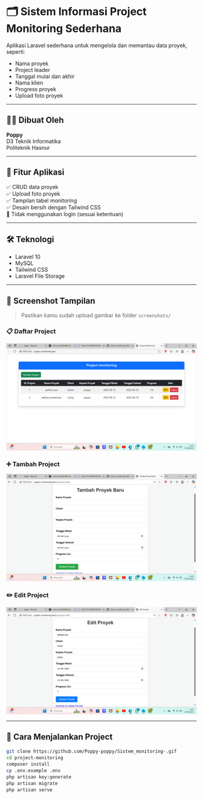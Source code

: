 

# 🗂 Sistem Informasi Project Monitoring Sederhana

Aplikasi Laravel sederhana untuk mengelola dan memantau data proyek, seperti:
- Nama proyek
- Project leader
- Tanggal mulai dan akhir
- Nama klien
- Progress proyek
- Upload foto proyek

---

## 👩‍💻 Dibuat Oleh
**Poppy**  
D3 Teknik Informatika  
Politeknik Hasnur  

---

## 📌 Fitur Aplikasi
✅ CRUD data proyek  
✅ Upload foto proyek  
✅ Tampilan tabel monitoring  
✅ Desain bersih dengan Tailwind CSS  
🚫 Tidak menggunakan login (sesuai ketentuan)

---

## 🛠 Teknologi
- Laravel 10
- MySQL
- Tailwind CSS
- Laravel File Storage

---

## 📸 Screenshot Tampilan

> Pastikan kamu sudah upload gambar ke folder `screenshots/`

### 📋 Daftar Project
![Daftar Project](screenshots/daftar_project.png)

### ➕ Tambah Project
![Tambah Project](screenshots/tambah_project.png)

### ✏️ Edit Project
![Edit Project](screenshots/edit_project.png)

---

## 🚀 Cara Menjalankan Project
```bash
git clone https://github.com/Poppy-poppy/Sistem_monitoring-.gif
cd project-monitoring
composer install
cp .env.example .env
php artisan key:generate
php artisan migrate
php artisan serve
